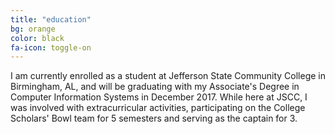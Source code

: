 ```yaml
---
title: "education"
bg: orange
color: black
fa-icon: toggle-on
---
```


I am currently enrolled as a student at Jefferson State Community College in Birmingham, AL, and will be graduating with my Associate's Degree in Computer Information Systems in December 2017. While here at JSCC, I was involved with extracurricular activities, participating on the College Scholars' Bowl team for 5 semesters and serving as the captain for 3. 
